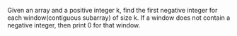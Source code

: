 Given an array and a positive integer k, find the first negative integer for each window(contiguous subarray) of size k. If a window does not contain a negative integer, then print 0 for that window. 